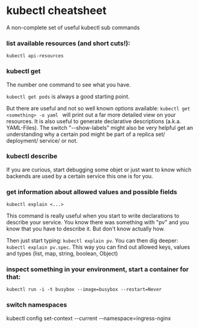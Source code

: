 # kubectl cheatsheet

A non-complete set of useful kubectl sub commands

### list available resources (and short cuts!):

``` kubectl api-resources ``` 

### kubectl get <something>

The number one command to see what you have. 

``` kubectl get pods ``` is always a good starting point. 

But there are useful and not so well known options available:
```kubectl get <something> -o yaml ``` will print out a far more detailed view on your resources. It is also useful to generate declarative descriptions (a.k.a. YAML-Files). 
The switch "--show-labels" might also be very helpful get an understanding why a certain pod might be part of a replica set/ deployment/ service/ or not.

### kubectl describe <something> 

If you are curious, start debugging some objet or just want to know which backends are used by a certain service this one is for you.

### get information about allowed values and possible fields

``` kubectl explain <...> ```

This command is really useful when you start to write declarations to 
describe your service. You know there was something with "pv" and 
you know that you have to describe it. But don't know actually how.

Then just start typing: ``` kubectl explain pv ```. You can then 
dig deeper: ``` kubectl explain pv.spec ```. This way you can
find out allowed keys, values and types (list, map, string, boolean, Object) 

### inspect something in your environment, start a container for that:

``` kubectl run -i -t busybox --image=busybox --restart=Never ``` 


### switch namespaces
kubectl config set-context --current --namespace=ingress-nginx
